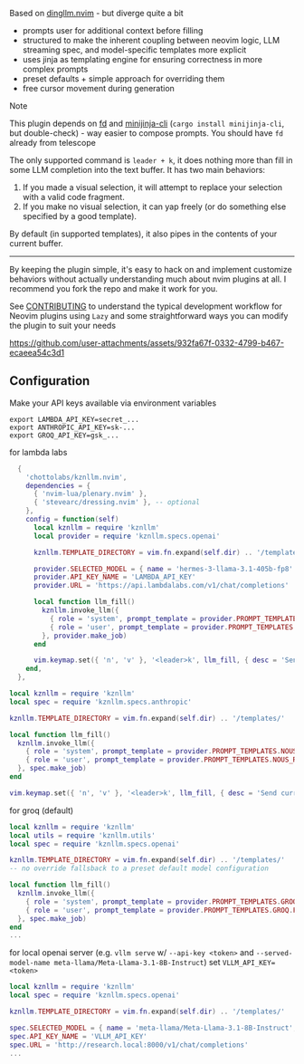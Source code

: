 Based on [dingllm.nvim](https://github.com/yacineMTB/dingllm.nvim) - but diverge quite a bit

- prompts user for additional context before filling
- structured to make the inherent coupling between neovim logic, LLM streaming spec, and model-specific templates more explicit
- uses jinja as templating engine for ensuring correctness in more complex prompts
- preset defaults + simple approach for overriding them
- free cursor movement during generation

> [!NOTE]
> This plugin depends on [fd](https://github.com/sharkdp/fd) and [minijinja-cli](https://github.com/mitsuhiko/minijinja) (`cargo install minijinja-cli`, but double-check) - way easier to compose prompts. You should have `fd` already from telescope

The only supported command is `leader + k`, it does nothing more than fill in some LLM completion into the text buffer. It has two main behaviors:
1. If you made a visual selection, it will attempt to replace your selection with a valid code fragment. 
2. If you make no visual selection, it can yap freely (or do something else specified by a good template).

By default (in supported templates), it also pipes in the contents of your current buffer.

---

By keeping the plugin simple, it's easy to hack on and implement customize behaviors without actually understanding much about nvim plugins at all. I recommend you fork the repo and make it work for you.

See [CONTRIBUTING](CONTRIBUTING.md) to understand the typical development workflow for Neovim plugins using `Lazy` and some straightforward ways you can modify the plugin to suit your needs

https://github.com/user-attachments/assets/932fa67f-0332-4799-b467-ecaeea54c3d1

## Configuration

Make your API keys available via environment variables
```
export LAMBDA_API_KEY=secret_...
export ANTHROPIC_API_KEY=sk-...
export GROQ_API_KEY=gsk_...
```

for lambda labs

```lua
  {
    'chottolabs/kznllm.nvim',
    dependencies = {
      { 'nvim-lua/plenary.nvim' },
      { 'stevearc/dressing.nvim' }, -- optional
    },
    config = function(self)
      local kznllm = require 'kznllm'
      local provider = require 'kznllm.specs.openai'

      kznllm.TEMPLATE_DIRECTORY = vim.fn.expand(self.dir) .. '/templates/'

      provider.SELECTED_MODEL = { name = 'hermes-3-llama-3.1-405b-fp8' }
      provider.API_KEY_NAME = 'LAMBDA_API_KEY'
      provider.URL = 'https://api.lambdalabs.com/v1/chat/completions'

      local function llm_fill()
        kznllm.invoke_llm({
          { role = 'system', prompt_template = provider.PROMPT_TEMPLATES.NOUS_RESEARCH.FILL_MODE_SYSTEM_PROMPT },
          { role = 'user', prompt_template = provider.PROMPT_TEMPLATES.NOUS_RESEARCH.FILL_MODE_USER_PROMPT },
        }, provider.make_job)
      end

      vim.keymap.set({ 'n', 'v' }, '<leader>k', llm_fill, { desc = 'Send current selection to LLM llm_fill' })
    end,
  },
```

```lua
local kznllm = require 'kznllm'
local spec = require 'kznllm.specs.anthropic'

kznllm.TEMPLATE_DIRECTORY = vim.fn.expand(self.dir) .. '/templates/'

local function llm_fill()
  kznllm.invoke_llm({
    { role = 'system', prompt_template = provider.PROMPT_TEMPLATES.NOUS_RESEARCH.FILL_MODE_SYSTEM_PROMPT },
    { role = 'user', prompt_template = provider.PROMPT_TEMPLATES.NOUS_RESEARCH.FILL_MODE_USER_PROMPT },
  }, spec.make_job)
end

vim.keymap.set({ 'n', 'v' }, '<leader>k', llm_fill, { desc = 'Send current selection to LLM llm_fill' })
```

for groq (default)
```lua
local kznllm = require 'kznllm'
local utils = require 'kznllm.utils'
local spec = require 'kznllm.specs.openai'

kznllm.TEMPLATE_DIRECTORY = vim.fn.expand(self.dir) .. '/templates/'
-- no override fallsback to a preset default model configuration

local function llm_fill()
  kznllm.invoke_llm({
    { role = 'system', prompt_template = provider.PROMPT_TEMPLATES.GROQ.FILL_MODE_SYSTEM_PROMPT },
    { role = 'user', prompt_template = provider.PROMPT_TEMPLATES.GROQ.FILL_MODE_USER_PROMPT },
  }, spec.make_job)
end
...
```

for local openai server
(e.g. `vllm serve` w/ `--api-key <token>` and `--served-model-name meta-llama/Meta-Llama-3.1-8B-Instruct`) set `VLLM_API_KEY=<token>`
```lua
local kznllm = require 'kznllm'
local spec = require 'kznllm.specs.openai'

kznllm.TEMPLATE_DIRECTORY = vim.fn.expand(self.dir) .. '/templates/'

spec.SELECTED_MODEL = { name = 'meta-llama/Meta-Llama-3.1-8B-Instruct', max_tokens = 8192 }
spec.API_KEY_NAME = 'VLLM_API_KEY'
spec.URL = 'http://research.local:8000/v1/chat/completions'
...
```

